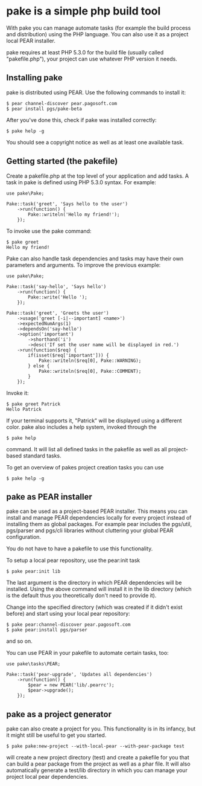 pake is a simple php build tool
===============================

With pake you can manage automate tasks (for example the build process and distribution)
using the PHP language. You can also use it as a project local PEAR installer.

pake requires at least PHP 5.3.0 for the build file (usually called "pakefile.php"), your
project can use whatever PHP version it needs.

Installing pake
---------------

pake is distributed using PEAR. Use the following commands to install it:

	$ pear channel-discover pear.pagosoft.com
	$ pear install pgs/pake-beta

After you've done this, check if pake was installed correctly:

	$ pake help -g

You should see a copyright notice as well as at least one available task.

Getting started (the pakefile)
------------------------------
Create a pakefile.php at the top level of your application and add tasks.
A task in pake is defined using PHP 5.3.0 syntax. For example:

	use pake\Pake;

	Pake::task('greet', 'Says hello to the user')
		->run(function() {
			Pake::writeln('Hello my friend!');
		});
	
To invoke use the pake command:

	$ pake greet
	Hello my friend!
	
Pake can also handle task dependencies and tasks may have their own parameters and arguments.
To improve the previous example:

	use pake\Pake;

	Pake::task('say-hello', 'Says hello')
		->run(function() {
			Pake::write('Hello ');
		});
	
	Pake::task('greet', 'Greets the user')
		->usage('greet [-i|--important] <name>')
		->expectedNumArgs(1)
		->dependsOn('say-hello')
		->option('important')
			->shorthand('i')
			->desc('If set the user name will be displayed in red.')
		->run(function($req) {
			if(isset($req['important'])) {
				Pake::writeln($req[0], Pake::WARNING);
			} else {
				Pake::writeln($req[0], Pake::COMMENT);
			}
		});

Invoke it:

	$ pake greet Patrick
	Hello Patrick

If your terminal supports it, "Patrick" will be displayed using a different color.
pake also includes a help system, invoked through the

	$ pake help

command. It will list all defined tasks in the pakefile as well as all project-based
standard tasks.

To get an overview of pakes project creation tasks you can use

	$ pake help -g

pake as PEAR installer
----------------------

pake can be used as a project-based PEAR installer. This means you can install and manage
PEAR dependencies locally for every project instead of installing them as global packages.
For example pear includes the pgs/util, pgs/parser and pgs/cli libraries without cluttering
your global PEAR configuration.

You do not have to have a pakefile to use this functionality.

To setup a local pear repository, use the pear:init task

	$ pake pear:init lib

The last argument is the directory in which PEAR dependencies will be installed. Using the
above command will install it in the lib directory (which is the default thus you theoretically don't need to provide it).

Change into the specified directory (which was created if it didn't exist before) and start using
your local pear repository:

	$ pake pear:channel-discover pear.pagosoft.com
	$ pake pear:install pgs/parser

and so on.

You can use PEAR in your pakefile to automate certain tasks, too:

	use pake\tasks\PEAR;

	Pake::task('pear-upgrade', 'Updates all dependencies')
		->run(function() {
			$pear = new PEAR('lib/.pearrc');
			$pear->upgrade();
		});
	
pake as a project generator
---------------------------

pake can also create a project for you. This functionality is in its infancy, but it might still
be useful to get you started.

	$ pake pake:new-project --with-local-pear --with-pear-package test

will create a new project directory (test) and create a pakefile for you
that can build a pear package from the project as well as a phar file.
It will also automatically generate a test/lib directory in which you can manage your
project local pear dependencies.